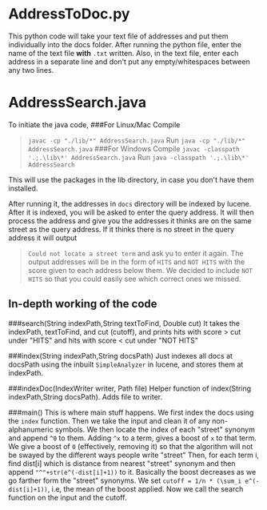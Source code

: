 # AddressToDoc.py
This python code will take your text file of addresses and put them individually into the docs folder. After running the python file, enter the name of the text file **with** `.txt` written.
Also, in the text file, enter each address in a separate line and don't put any empty/whitespaces between any two lines.

# AddressSearch.java
To initiate the java code,
###For Linux/Mac
Compile
>`javac -cp "./lib/*" AddressSearch.java`
Run
>`java -cp "./lib/*" AddressSearch.java`
###For Windows
Compile
>`javac -classpath '.;.\lib\*' AddressSearch.java`
Run
>`java -classpath '.;.\lib\*' AddressSearch`

This will use the packages in the lib directory, in case you don't have them installed.

After running it, the addresses in `docs` directory will be indexed by lucene.
After it is indexed, you will be asked to enter the query address. It will then process the address and give you the addresses it thinks are on the same street as the query address. If it thinks there is no street in the query address it will output
>`Could not locate a street term`
and ask yu to enter it again.
The output addresses will be in the form of `HITS` and `NOT HITS` with the score given to each address below them. We decided to include `NOT HITS` so that you could easily see which correct ones we missed.

## In-depth working of the code
###search(String indexPath,String textToFind, Double cut)
It takes the indexPath, textToFind, and cut (cutoff), and prints hits with score > cut under "HITS" and hits with score < cut under "NOT HITS"

###index(String indexPath,String docsPath)
Just indexes all docs at docsPath using the inbuilt `SimpleAnalyzer` in lucene, and stores them at indexPath.

###indexDoc(IndexWriter writer, Path file)
Helper function of index(String indexPath,String docsPath).
Adds file to writer.

###main()
This is where main stuff happens.
We first index the docs using the `index` function.
Then we take the input and clean it of any non-alphanumeric symbols.
We then locate the index of each "street" synonym and append `^0` to them.
Adding `^x` to a term, gives a boost of `x` to that term. We give a boost of `0` (effectively, removing it) so that the algorithm will not be swayed by the different ways people write "street"
Then, for each term i, find dist[i] which is distance from nearest "street" synonym and then append `"^"+str(e^(-dist[i]+1))` to it. Basically the boost decreases as we go farther form the "street" synonyms.
We set `cutoff = 1/n * (\sum_i e^(-dist[i]+1))`, i.e, the mean of the boost applied.
Now we call the search function on the input and the cutoff.